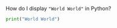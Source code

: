 <!-- | {"a": 4, "b": 9.744000000000002, "c": 1.4000000000000001, "reps": 7, "last": 1591825710, "next": 1592667591, "pastq": "2105555", "algo": "sm2", "sbx": "v1"} | -->
<!-- [[FRONT]] -->
How do I display `"World World"` in Python?
<!-- [[BACK]] -->
```python
print("World World")
```

